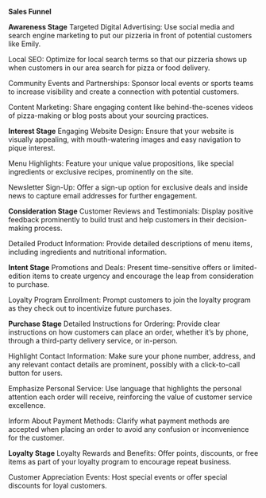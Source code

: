 **Sales Funnel**



**Awareness Stage**
Targeted Digital Advertising: Use social media and search engine marketing to put our pizzeria in front of potential customers like Emily.

Local SEO: Optimize for local search terms so that our pizzeria shows up when customers in our area search for pizza or food delivery.

Community Events and Partnerships: Sponsor local events or sports teams to increase visibility and create a connection with potential customers.

Content Marketing: Share engaging content like behind-the-scenes videos of pizza-making or blog posts about your sourcing practices.


**Interest Stage**
Engaging Website Design: Ensure that your website is visually appealing, with mouth-watering images and easy navigation to pique interest.

Menu Highlights: Feature your unique value propositions, like special ingredients or exclusive recipes, prominently on the site.

Newsletter Sign-Up: Offer a sign-up option for exclusive deals and inside news to capture email addresses for further engagement.


**Consideration Stage**
Customer Reviews and Testimonials: Display positive feedback prominently to build trust and help customers in their decision-making process.

Detailed Product Information: Provide detailed descriptions of menu items, including ingredients and nutritional information.


**Intent Stage**
Promotions and Deals: Present time-sensitive offers or limited-edition items to create urgency and encourage the leap from consideration to purchase.

Loyalty Program Enrollment: Prompt customers to join the loyalty program as they check out to incentivize future purchases.


**Purchase Stage**
Detailed Instructions for Ordering: Provide clear instructions on how customers can place an order, whether it’s by phone, through a third-party delivery service, or in-person.

Highlight Contact Information: Make sure your phone number, address, and any relevant contact details are prominent, possibly with a click-to-call button for users.

Emphasize Personal Service: Use language that highlights the personal attention each order will receive, reinforcing the value of customer service excellence.

Inform About Payment Methods: Clarify what payment methods are accepted when placing an order to avoid any confusion or inconvenience for the customer.


**Loyalty Stage**
Loyalty Rewards and Benefits: Offer points, discounts, or free items as part of your loyalty program to encourage repeat business.

Customer Appreciation Events: Host special events or offer special discounts for loyal customers.
